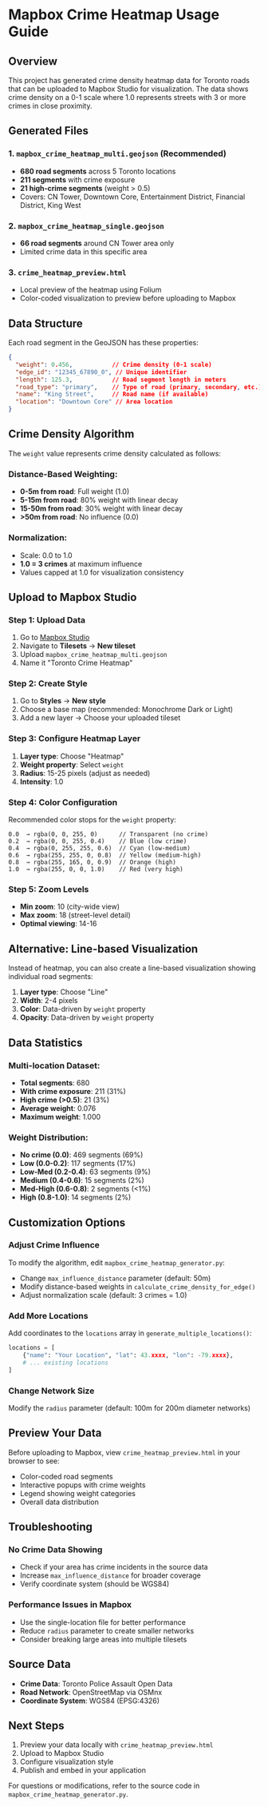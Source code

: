 # Mapbox Crime Heatmap Usage Guide

## Overview
This project has generated crime density heatmap data for Toronto roads that can be uploaded to Mapbox Studio for visualization. The data shows crime density on a 0-1 scale where 1.0 represents streets with 3 or more crimes in close proximity.

## Generated Files

### 1. `mapbox_crime_heatmap_multi.geojson` (Recommended)
- **680 road segments** across 5 Toronto locations
- **211 segments** with crime exposure
- **21 high-crime segments** (weight > 0.5)
- Covers: CN Tower, Downtown Core, Entertainment District, Financial District, King West

### 2. `mapbox_crime_heatmap_single.geojson`
- **66 road segments** around CN Tower area only
- Limited crime data in this specific area

### 3. `crime_heatmap_preview.html`
- Local preview of the heatmap using Folium
- Color-coded visualization to preview before uploading to Mapbox

## Data Structure

Each road segment in the GeoJSON has these properties:

```json
{
  "weight": 0.456,           // Crime density (0-1 scale)
  "edge_id": "12345_67890_0", // Unique identifier
  "length": 125.3,           // Road segment length in meters
  "road_type": "primary",    // Type of road (primary, secondary, etc.)
  "name": "King Street",     // Road name (if available)
  "location": "Downtown Core" // Area location
}
```

## Crime Density Algorithm

The `weight` value represents crime density calculated as follows:

### Distance-Based Weighting:
- **0-5m from road**: Full weight (1.0)
- **5-15m from road**: 80% weight with linear decay
- **15-50m from road**: 30% weight with linear decay
- **>50m from road**: No influence (0.0)

### Normalization:
- Scale: 0.0 to 1.0
- **1.0 = 3 crimes** at maximum influence
- Values capped at 1.0 for visualization consistency

## Upload to Mapbox Studio

### Step 1: Upload Data
1. Go to [Mapbox Studio](https://studio.mapbox.com/)
2. Navigate to **Tilesets** → **New tileset**
3. Upload `mapbox_crime_heatmap_multi.geojson`
4. Name it "Toronto Crime Heatmap"

### Step 2: Create Style
1. Go to **Styles** → **New style**
2. Choose a base map (recommended: Monochrome Dark or Light)
3. Add a new layer → Choose your uploaded tileset

### Step 3: Configure Heatmap Layer
1. **Layer type**: Choose "Heatmap"
2. **Weight property**: Select `weight`
3. **Radius**: 15-25 pixels (adjust as needed)
4. **Intensity**: 1.0

### Step 4: Color Configuration
Recommended color stops for the `weight` property:

```
0.0  → rgba(0, 0, 255, 0)      // Transparent (no crime)
0.2  → rgba(0, 0, 255, 0.4)    // Blue (low crime)
0.4  → rgba(0, 255, 255, 0.6)  // Cyan (low-medium)
0.6  → rgba(255, 255, 0, 0.8)  // Yellow (medium-high)  
0.8  → rgba(255, 165, 0, 0.9)  // Orange (high)
1.0  → rgba(255, 0, 0, 1.0)    // Red (very high)
```

### Step 5: Zoom Levels
- **Min zoom**: 10 (city-wide view)
- **Max zoom**: 18 (street-level detail)
- **Optimal viewing**: 14-16

## Alternative: Line-based Visualization

Instead of heatmap, you can also create a line-based visualization showing individual road segments:

1. **Layer type**: Choose "Line"
2. **Width**: 2-4 pixels
3. **Color**: Data-driven by `weight` property
4. **Opacity**: Data-driven by `weight` property

## Data Statistics

### Multi-location Dataset:
- **Total segments**: 680
- **With crime exposure**: 211 (31%)
- **High crime (>0.5)**: 21 (3%)
- **Average weight**: 0.076
- **Maximum weight**: 1.000

### Weight Distribution:
- **No crime (0.0)**: 469 segments (69%)
- **Low (0.0-0.2)**: 117 segments (17%)
- **Low-Med (0.2-0.4)**: 63 segments (9%)
- **Medium (0.4-0.6)**: 15 segments (2%)
- **Med-High (0.6-0.8)**: 2 segments (<1%)
- **High (0.8-1.0)**: 14 segments (2%)

## Customization Options

### Adjust Crime Influence
To modify the algorithm, edit `mapbox_crime_heatmap_generator.py`:
- Change `max_influence_distance` parameter (default: 50m)
- Modify distance-based weights in `calculate_crime_density_for_edge()`
- Adjust normalization scale (default: 3 crimes = 1.0)

### Add More Locations
Add coordinates to the `locations` array in `generate_multiple_locations()`:

```python
locations = [
    {"name": "Your Location", "lat": 43.xxxx, "lon": -79.xxxx},
    # ... existing locations
]
```

### Change Network Size
Modify the `radius` parameter (default: 100m for 200m diameter networks)

## Preview Your Data

Before uploading to Mapbox, view `crime_heatmap_preview.html` in your browser to see:
- Color-coded road segments
- Interactive popups with crime weights
- Legend showing weight categories
- Overall data distribution

## Troubleshooting

### No Crime Data Showing
- Check if your area has crime incidents in the source data
- Increase `max_influence_distance` for broader coverage
- Verify coordinate system (should be WGS84)

### Performance Issues in Mapbox
- Use the single-location file for better performance
- Reduce `radius` parameter to create smaller networks
- Consider breaking large areas into multiple tilesets

## Source Data
- **Crime Data**: Toronto Police Assault Open Data
- **Road Network**: OpenStreetMap via OSMnx
- **Coordinate System**: WGS84 (EPSG:4326)

## Next Steps
1. Preview your data locally with `crime_heatmap_preview.html`
2. Upload to Mapbox Studio
3. Configure visualization style
4. Publish and embed in your application

For questions or modifications, refer to the source code in `mapbox_crime_heatmap_generator.py`. 